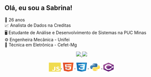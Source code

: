 ## Olá, eu sou a Sabrina!

🌻 26 anos <br>
📈 Analista de Dados na Creditas <br>
🖥️ Estudante de Análise e Desenvolvimento de Sistemas na PUC Minas <br>
⚙️ Engenheira Mecânica - Unifei <br>
🚥 Técnica em Eletrônica - Cefet-Mg <br>

<div align="center">
  <a href="https://github.com/sabrinachaves">
  <img height="180em" src="https://github-readme-stats.vercel.app/api?username=sabrinachaves&show_icons=true&theme=dracula&include_all_commits=true&count_private=true"/>
  <img height="180em" src="https://github-readme-stats.vercel.app/api/top-langs/?username=sabrinachaves&layout=compact&langs_count=7&theme=dracula"/>
</div>
<div style="display: inline_block" align="center"><br>
  <img align="center" alt="Sabrina-Js" height="30" width="40" src="https://raw.githubusercontent.com/devicons/devicon/master/icons/javascript/javascript-plain.svg">
  <img align="center" alt="Sabrina-HTML" height="30" width="40" src="https://raw.githubusercontent.com/devicons/devicon/master/icons/html5/html5-original.svg">
  <img align="center" alt="Sabrina-CSS" height="30" width="40" src="https://raw.githubusercontent.com/devicons/devicon/master/icons/css3/css3-original.svg">
  <img align="center" alt="Sabrina-Python" height="30" width="40" src="https://raw.githubusercontent.com/devicons/devicon/master/icons/python/python-original.svg">
  <img align="center" alt="Sabrina-Csharp" height="30" width="40" src="https://raw.githubusercontent.com/devicons/devicon/master/icons/csharp/csharp-original.svg">
</div>


